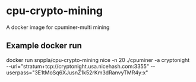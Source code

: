 # cpu-crypto-mining
A docker image for cpuminer-multi mining

## Example docker run
docker run snppla/cpu-crypto-mining nice -n 20 ./cpuminer -a cryptonight --url="stratum+tcp://cryptonight.usa.nicehash.com:3355" --userpass="3E1tMoSq6XJusnZ1k52rKm3dRanvyTMR4y:x"
